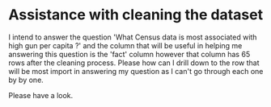 # Assistance with cleaning the dataset

I intend to answer the question 'What Census data is most associated with high gun per capita ?' and the column that will be useful in helping me answering this question is the 'fact' column however that column has 65 rows after the cleaning process. Please how can I drill down to the row that will be most import in answering my question as I can't go through each one by by one.

Please have a look.
